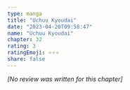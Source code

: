 ```yaml
---
type: manga
title: "Uchuu Kyoudai"
date: "2023-04-20T09:58:47"
name: "Uchuu Kyoudai"
chapter: 32
rating: 3
ratingEmoji: ⭐️⭐️⭐️
share: false
---
```


*[No review was written for this chapter]*

